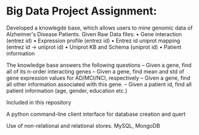 # Big Data Project Assignment: 

Developed a knowlegde base, which allows users to mine genomic data of Alzheimer's Disease Patients. 
Given Raw Data files: 
• Gene interaction (entrez id)
• Expression profile (entrez id)
• Entrez id uniprot mapping (entrez id -> uniprot id)
• Uniprot KB and Schema (uniprot id)
• Patient information

The knowledge base answers the following questions 
– Given a gene, find all of its n-order interacting
genes
– Given a gene, find mean and std of gene
expression values for AD/MCI/NCI, respectively
– Given a gene, find all other information associated
with this gene.
– Given a patient id, find all patient information (age,
gender, education etc.)

Included in this repository 

A python command-line client interface for database creation and quert

Use of non-relational and relational stores. MySQL, MongoDB
